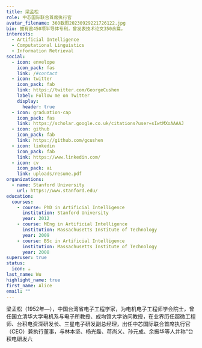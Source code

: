 ```yaml
---
title: 梁孟松
role: 中芯国际联合首席执行官
avatar_filename: 360截图20230929221726122.jpg
bio: 拥有逾450项半导体专利，曾发表技术论文350余篇。
interests:
  - Artificial Intelligence
  - Computational Linguistics
  - Information Retrieval
social:
  - icon: envelope
    icon_pack: fas
    link: /#contact
  - icon: twitter
    icon_pack: fab
    link: https://twitter.com/GeorgeCushen
    label: Follow me on Twitter
    display:
      header: true
  - icon: graduation-cap
    icon_pack: fas
    link: https://scholar.google.co.uk/citations?user=sIwtMXoAAAAJ
  - icon: github
    icon_pack: fab
    link: https://github.com/gcushen
  - icon: linkedin
    icon_pack: fab
    link: https://www.linkedin.com/
  - icon: cv
    icon_pack: ai
    link: uploads/resume.pdf
organizations:
  - name: Stanford University
    url: https://www.stanford.edu/
education:
  courses:
    - course: PhD in Artificial Intelligence
      institution: Stanford University
      year: 2012
    - course: MEng in Artificial Intelligence
      institution: Massachusetts Institute of Technology
      year: 2009
    - course: BSc in Artificial Intelligence
      institution: Massachusetts Institute of Technology
      year: 2008
superuser: true
status:
  icon: ☕️
last_name: Wu
highlight_name: true
first_name: Alice
email: ""
---
```

梁孟松（1952年—），中国台湾省电子工程学家，为电机电子工程师学会院士，曾任国立清华大学电机系与电子所教授、成均馆大学访问教授，在业界历任超微工程师、台积电资深研发长、三星电子研发副总经理，出任中芯国际联合首席执行官（CEO）兼执行董事，与林本坚、杨光磊、蒋尚义、孙元成、余振华等人并称“台积电研发六